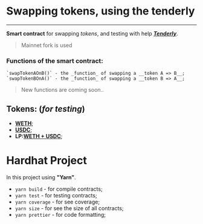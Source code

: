 # __Swapping tokens, using the tenderly__
___
__Smart contract__ for swapping _tokens_, and testing with help ___[Tenderly](https://tenderly.co/)___.
> Mainnet fork is used

### Functions of the smart contract:
    `swapTokenAOnB()` - the _function_ of swapping a __token A => B__; 
    `swapTokenBOnA()` - the _function_ of swapping a __token B => A__;

 > New functions are coming soon..

## __Tokens:__ (_for testing_)
- [__WETH__](https://etherscan.io/address/0xc02aaa39b223fe8d0a0e5c4f27ead9083c756cc2);
- [__USDC__](https://etherscan.io/address/0xA0b86991c6218b36c1d19D4a2e9Eb0cE3606eB48);
- __LP:__[__WETH + USDC__](https://etherscan.io/address/0xB4e16d0168e52d35CaCD2c6185b44281Ec28C9Dc);

# __Hardhat Project__

In this project using __"Yarn"__.

+ `yarn build` - for compile contracts;
+ `yarn test` - for testing contracts;
+ `yarn coverage` - for see coverage;
+ `yarn size` - for see the size of all contracts;
+ `yarn prettier` - for code formatting;
